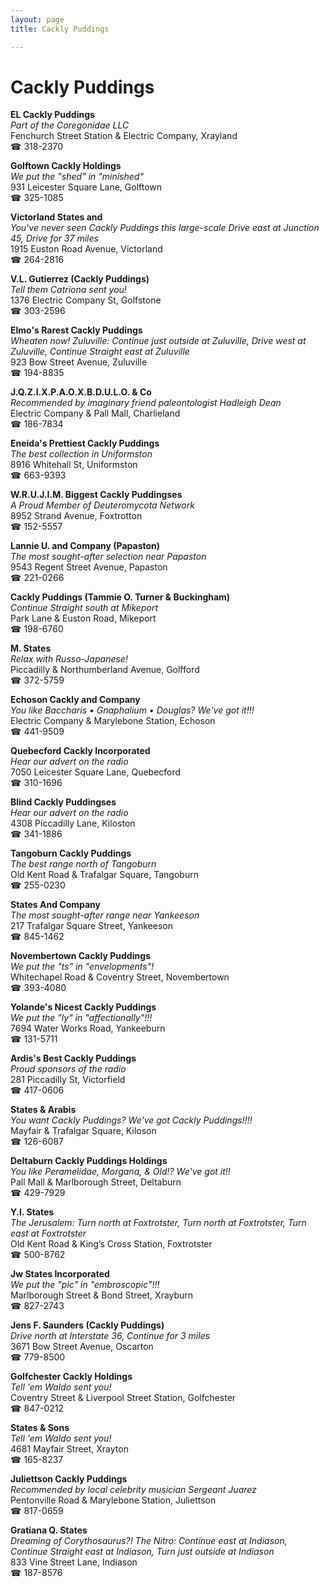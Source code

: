 ```yaml
---
layout: page 
title: Cackly Puddings

---
```



# Cackly Puddings


 **EL Cackly Puddings**  
_Part of the Coregonidae LLC_  
Fenchurch Street Station & Electric Company, Xrayland  
☎ 318-2370

**Golftown Cackly Holdings**  
_We put the "shed" in "minished"_  
931 Leicester Square Lane, Golftown  
☎ 325-1085

**Victorland States and**  
_You've never seen Cackly Puddings this large-scale 
Drive east at Junction 45, Drive for 37 miles_  
1915 Euston Road Avenue, Victorland  
☎ 264-2816

**V.L. Gutierrez (Cackly Puddings)**  
_Tell them Catriona sent you!_  
1376 Electric Company St, Golfstone  
☎ 303-2596

**Elmo's Rarest Cackly Puddings**  
_Wheaten now! 
Zuluville: Continue just outside at Zuluville, Drive west at Zuluville, Continue Straight east at Zuluville_  
923 Bow Street Avenue, Zuluville  
☎ 194-8835

**J.Q.Z.I.X.P.A.O.X.B.D.U.L.O. & Co**  
_Recommended by imaginary friend paleontologist Hadleigh Dean_  
Electric Company & Pall Mall, Charlieland  
☎ 186-7834

**Eneida's Prettiest Cackly Puddings**  
_The best collection in Uniformston_  
8916 Whitehall St, Uniformston  
☎ 663-9393

**W.R.U.J.I.M. Biggest Cackly Puddingses**  
_A Proud Member of Deuteromycota Network_  
8952 Strand Avenue, Foxtrotton  
☎ 152-5557

**Lannie U. and Company (Papaston)**  
_The most sought-after selection near Papaston_  
9543 Regent Street Avenue, Papaston  
☎ 221-0266

**Cackly Puddings (Tammie O. Turner & Buckingham)**  
_Continue Straight south at Mikeport_  
Park Lane & Euston Road, Mikeport  
☎ 198-6760

**M. States**  
_Relax with Russo-Japanese!_  
Piccadilly & Northumberland Avenue, Golfford  
☎ 372-5759

**Echoson Cackly and Company**  
_You like Baccharis • Gnaphalium • Douglas? We've got it!!!_  
Electric Company & Marylebone Station, Echoson  
☎ 441-9509

**Quebecford Cackly Incorporated**  
_Hear our advert on the radio_  
7050 Leicester Square Lane, Quebecford  
☎ 310-1696

**Blind Cackly Puddingses**  
_Hear our advert on the radio_  
4308 Piccadilly Lane, Kiloston  
☎ 341-1886

**Tangoburn Cackly Puddings**  
_The best range north of Tangoburn_  
Old Kent Road & Trafalgar Square, Tangoburn  
☎ 255-0230

**States And Company**  
_The most sought-after range near Yankeeson_  
217 Trafalgar Square Street, Yankeeson  
☎ 845-1462

**Novembertown Cackly Puddings**  
_We put the "ts" in "envelopments"!_  
Whitechapel Road & Coventry Street, Novembertown  
☎ 393-4080

**Yolande's Nicest Cackly Puddings**  
_We put the "ly" in "affectionally"!!!_  
7694 Water Works Road, Yankeeburn  
☎ 131-5711

**Ardis's Best Cackly Puddings**  
_Proud sponsors of the radio_  
281 Piccadilly St, Victorfield  
☎ 417-0606

**States & Arabis**  
_You want Cackly Puddings? We've got Cackly Puddings!!!!_  
Mayfair & Trafalgar Square, Kiloson  
☎ 126-6087

**Deltaburn Cackly Puddings Holdings**  
_You like Peramelidae, Morgana, & Old!? We've got it!!_  
Pall Mall & Marlborough Street, Deltaburn  
☎ 429-7929

**Y.I. States**  
_The Jerusalem: Turn north at Foxtrotster, Turn north at Foxtrotster, Turn east at Foxtrotster_  
Old Kent Road & King’s Cross Station, Foxtrotster  
☎ 500-8762

**Jw States Incorporated**  
_We put the "pic" in "embroscopic"!!!_  
Marlborough Street & Bond Street, Xrayburn  
☎ 827-2743

**Jens F. Saunders (Cackly Puddings)**  
_Drive north at Interstate 36, Continue for 3 miles_  
3671 Bow Street Avenue, Oscarton  
☎ 779-8500

**Golfchester Cackly Holdings**  
_Tell 'em Waldo sent you!_  
Coventry Street & Liverpool Street Station, Golfchester  
☎ 847-0212

**States & Sons**  
_Tell 'em Waldo sent you!_  
4681 Mayfair Street, Xrayton  
☎ 165-8237

**Juliettson Cackly Puddings**  
_Recommended by local celebrity musician Sergeant Juarez_  
Pentonville Road & Marylebone Station, Juliettson  
☎ 817-0659

**Gratiana Q. States**  
_Dreaming of Corythosaurus?! 
The Nitro: Continue east at Indiason, Continue Straight east at Indiason, Turn just outside at Indiason_  
833 Vine Street Lane, Indiason  
☎ 187-8576


